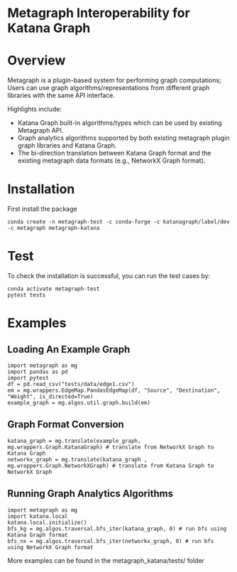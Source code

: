 # Metagraph Interoperability for Katana Graph


Overview
========

Metagraph is a plugin-based system for performing graph computations;
Users can use graph algorithms/representations from different graph libraries with the same API interface.

Highlights include:
- Katana Graph built-in algorithms/types which can be used by existing Metagraph API.
- Graph analytics algorithms supported by both existing metagraph plugin graph libraries and Katana Graph.
- The bi-direction translation between Katana Graph format and the existing metagraph data formats (e.g., NetworkX Graph format).



Installation
===============

First install the package

```Shell
conda create -n metagraph-test -c conda-forge -c katanagraph/label/dev -c metagraph metagraph-katana
```

Test
===============
To check the installation is successful, you can run the test cases by:

```Shell
conda activate metagraph-test
pytest tests
```


Examples
===========================

Loading An Example Graph
------------------

```
import metagraph as mg
import pandas as pd
import pytest
df = pd.read_csv("tests/data/edge1.csv")
em = mg.wrappers.EdgeMap.PandasEdgeMap(df, "Source", "Destination", "Weight", is_directed=True)
example_graph = mg.algos.util.graph.build(em)
```


Graph Format Conversion 
------------------

```
katana_graph = mg.translate(example_graph, mg.wrappers.Graph.KatanaGraph) # translate from NetworkX Graph to Katana Graph
networkx_graph = mg.translate(katana_graph , mg.wrappers.Graph.NetworkXGraph) # translate from Katana Graph to NetworkX Graph
```


Running Graph Analytics Algorithms
------------------

```
import metagraph as mg
import katana.local
katana.local.initialize()
bfs_kg = mg.algos.traversal.bfs_iter(katana_graph, 0) # run bfs using Katana Graph format
bfs_nx = mg.algos.traversal.bfs_iter(networkx_graph, 0) # run bfs using NetworkX Graph format
```



More examples can be found in the metagraph_katana/tests/ folder


